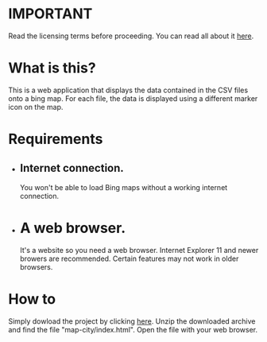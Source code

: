 <h1>IMPORTANT</h1>
Read the licensing terms before proceeding. You can read all about it <a href="https://github.com/henricksnowden/mapcity/blob/master/COPYING"> here</a>.

<h1>What is this?</h1>
This is a web application that displays the data contained in the CSV files onto a bing map. For each file, the data is displayed using a different marker icon on the map.

<h1>Requirements</h1>
<ul>
<li>
<h2>Internet connection.</h2> You won't be able to load Bing maps without a working internet connection.
</li>
<li>
<h1>A web browser.</h1>
It's a website so you need a web browser. Internet Explorer 11 and newer browers are recommended.
Certain features may not work in older browsers.
</li>
</ul>

<h1>How to</h1>
Simply dowload the project by clicking <a href="https://github.com/henricksnowden/mapcity/archive/master.zip"> here</a>.
Unzip the downloaded archive and find the file "map-city/index.html". Open the file with your web browser.